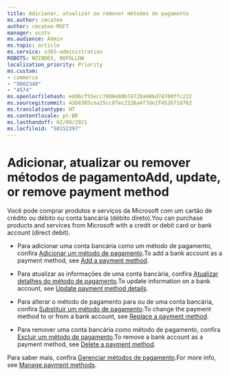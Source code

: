 ```yaml
---
title: Adicionar, atualizar ou remover métodos de pagamento
ms.author: cmcatee
author: cmcatee-MSFT
manager: scotv
ms.audience: Admin
ms.topic: article
ms.service: o365-administration
ROBOTS: NOINDEX, NOFOLLOW
localization_priority: Priority
ms.custom:
- commerce
- "9002348"
- "4574"
ms.openlocfilehash: edd6cf55ecc7808e80b74728a686d7d700ffc222
ms.sourcegitcommit: 43b6305cea25cc87ec2226a4f7de1f452671d762
ms.translationtype: HT
ms.contentlocale: pt-BR
ms.lasthandoff: 02/09/2021
ms.locfileid: "50152397"
---
```

# <a name="add-update-or-remove-payment-method"></a><span data-ttu-id="a419d-102">Adicionar, atualizar ou remover métodos de pagamento</span><span class="sxs-lookup"><span data-stu-id="a419d-102">Add, update, or remove payment method</span></span>

<span data-ttu-id="a419d-103">Você pode comprar produtos e serviços da Microsoft com um cartão de crédito ou débito ou conta bancária (débito direto).</span><span class="sxs-lookup"><span data-stu-id="a419d-103">You can purchase products and services from Microsoft with a credit or debit card or bank account (direct debit).</span></span>

- <span data-ttu-id="a419d-104">Para adicionar uma conta bancária como um método de pagamento, confira [Adicionar um método de pagamento](https://docs.microsoft.com/microsoft-365/commerce/billing-and-payments/manage-payment-methods#add-a-payment-method).</span><span class="sxs-lookup"><span data-stu-id="a419d-104">To add a bank account as a payment method, see [Add a payment method](https://docs.microsoft.com/microsoft-365/commerce/billing-and-payments/manage-payment-methods#add-a-payment-method).</span></span>

- <span data-ttu-id="a419d-105">Para atualizar as informações de uma conta bancária, confira [Atualizar detalhes do método de pagamento](https://docs.microsoft.com/microsoft-365/commerce/billing-and-payments/manage-payment-methods#update-payment-method-details).</span><span class="sxs-lookup"><span data-stu-id="a419d-105">To update information on a bank account, see [Update payment method details](https://docs.microsoft.com/microsoft-365/commerce/billing-and-payments/manage-payment-methods#update-payment-method-details).</span></span>

- <span data-ttu-id="a419d-106">Para alterar o método de pagamento para ou de uma conta bancária, confira [Substituir um método de pagamento](https://docs.microsoft.com/microsoft-365/commerce/billing-and-payments/manage-payment-methods#replace-a-payment-method).</span><span class="sxs-lookup"><span data-stu-id="a419d-106">To change the payment method to or from a bank account, see [Replace a payment method](https://docs.microsoft.com/microsoft-365/commerce/billing-and-payments/manage-payment-methods#replace-a-payment-method).</span></span>

- <span data-ttu-id="a419d-107">Para remover uma conta bancária como método de pagamento, confira [Excluir um método de pagamento](https://docs.microsoft.com/microsoft-365/commerce/billing-and-payments/manage-payment-methods#delete-a-payment-method).</span><span class="sxs-lookup"><span data-stu-id="a419d-107">To remove a bank account as a payment method, see [Delete a payment method](https://docs.microsoft.com/microsoft-365/commerce/billing-and-payments/manage-payment-methods#delete-a-payment-method).</span></span>

<span data-ttu-id="a419d-108">Para saber mais, confira [Gerenciar métodos de pagamento](https://docs.microsoft.com/microsoft-365/commerce/billing-and-payments/manage-payment-methods).</span><span class="sxs-lookup"><span data-stu-id="a419d-108">For more info, see [Manage payment methods](https://docs.microsoft.com/microsoft-365/commerce/billing-and-payments/manage-payment-methods).</span></span>
